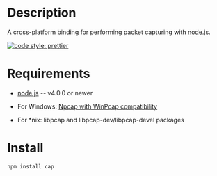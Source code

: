 
Description
===========

A cross-platform binding for performing packet capturing with [node.js](http://nodejs.org/).

[![code style: prettier](https://img.shields.io/badge/code_style-prettier-ff69b4.svg?style=flat-square)](https://github.com/prettier/prettier)


Requirements
============

* [node.js](http://nodejs.org/) -- v4.0.0 or newer

* For Windows: [Npcap with WinPcap compatibility](https://nmap.org/npcap/)

* For *nix: libpcap and libpcap-dev/libpcap-devel packages


Install
============

    npm install cap

